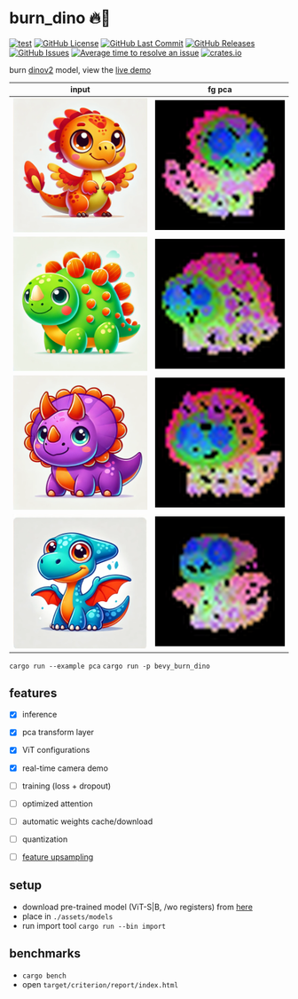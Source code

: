 # burn_dino 🔥🦖

[![test](https://github.com/mosure/burn_dino/workflows/test/badge.svg)](https://github.com/Mosure/burn_dino/actions?query=workflow%3Atest)
[![GitHub License](https://img.shields.io/github/license/mosure/burn_dino)](https://raw.githubusercontent.com/mosure/burn_dino/main/LICENSE)
[![GitHub Last Commit](https://img.shields.io/github/last-commit/mosure/burn_dino)](https://github.com/mosure/burn_dino)
[![GitHub Releases](https://img.shields.io/github/v/release/mosure/burn_dino?include_prereleases&sort=semver)](https://github.com/mosure/burn_dino/releases)
[![GitHub Issues](https://img.shields.io/github/issues/mosure/burn_dino)](https://github.com/mosure/burn_dino/issues)
[![Average time to resolve an issue](https://isitmaintained.com/badge/resolution/mosure/burn_dino.svg)](http://isitmaintained.com/project/mosure/burn_dino)
[![crates.io](https://img.shields.io/crates/v/burn_dino.svg)](https://crates.io/crates/burn_dino)


burn [dinov2](https://arxiv.org/abs/2304.07193) model, view the [live demo](https://mosure.github.io/burn_dino/)

| input               | fg pca               |
|-----------------------|-----------------------|
| ![Alt text](./assets/images/dino_0.png)    | ![Alt text](./docs/images/dino_0_pca.png)    |
| ![Alt text](./assets/images/dino_1.png)    | ![Alt text](./docs/images/dino_1_pca.png)    |
| ![Alt text](./assets/images/dino_2.png)    | ![Alt text](./docs/images/dino_2_pca.png)    |
| ![Alt text](./assets/images/dino_3.png)    | ![Alt text](./docs/images/dino_3_pca.png)    |

`cargo run --example pca`
`cargo run -p bevy_burn_dino`


## features

- [x] inference
- [x] pca transform layer
- [x] ViT configurations
- [x] real-time camera demo
- [ ] training (loss + dropout)
- [ ] optimized attention
- [ ] automatic weights cache/download
- [ ] quantization
- [ ] [feature upsampling](https://github.com/mhamilton723/FeatUp)


## setup
- download pre-trained model (ViT-S|B, /wo registers) from [here](https://github.com/facebookresearch/dinov2?tab=readme-ov-file#pretrained-models)
- place in `./assets/models`
- run import tool `cargo run --bin import`

<!---
TODO: release converted/quantized mpk models /w net loader
-->


## benchmarks

- `cargo bench`
- open `target/criterion/report/index.html`
